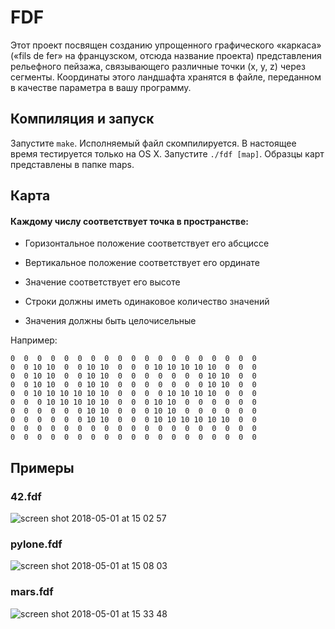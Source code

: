 # FDF

Этот проект посвящен созданию упрощенного графического «каркаса» («fils de fer» на французском, отсюда название проекта) представления рельефного пейзажа, связывающего различные точки (x, y, z) через сегменты. Координаты этого ландшафта хранятся в файле, переданном в качестве параметра в вашу программу.

## Компиляция и запуск

Запустите `make`. Исполняемый файл скомпилируется. В настоящее время тестируется только на OS X.
Запустите  `./fdf [map]`. Образцы карт представлены в папке maps.

## Карта

#### Каждому числу соответствует точка в пространстве:

* Горизонтальное положение соответствует его абсциссе

* Вертикальное положение соответствует его ординате

* Значение соответствует его высоте

* Строки должны иметь одинаковое количество значений

* Значения должны быть целочисельные

Например:
``` 0  0  0  0  0  0  0  0  0  0  0  0  0  0  0  0  0  0  0
0  0  0  0  0  0  0  0  0  0  0  0  0  0  0  0  0  0  0
0  0 10 10  0  0 10 10  0  0  0 10 10 10 10 10  0  0  0
0  0 10 10  0  0 10 10  0  0  0  0  0  0  0 10 10  0  0
0  0 10 10  0  0 10 10  0  0  0  0  0  0  0 10 10  0  0
0  0 10 10 10 10 10 10  0  0  0  0 10 10 10 10  0  0  0
0  0  0 10 10 10 10 10  0  0  0 10 10  0  0  0  0  0  0
0  0  0  0  0  0 10 10  0  0  0 10 10  0  0  0  0  0  0
0  0  0  0  0  0 10 10  0  0  0 10 10 10 10 10 10  0  0
0  0  0  0  0  0  0  0  0  0  0  0  0  0  0  0  0  0  0
0  0  0  0  0  0  0  0  0  0  0  0  0  0  0  0  0  0  0
```
## Примеры

### 42.fdf
![screen shot 2018-05-01 at 15 02 57](https://user-images.githubusercontent.com/25153772/39473116-ddde08fe-4d55-11e8-8203-0ecff0f8ddb2.png)
### pylone.fdf
![screen shot 2018-05-01 at 15 08 03](https://user-images.githubusercontent.com/25153772/39473117-ddf8e5fc-4d55-11e8-849f-014fd893b0ae.png)
### mars.fdf
![screen shot 2018-05-01 at 15 33 48](https://user-images.githubusercontent.com/25153772/39473118-de2cad9c-4d55-11e8-8098-5305aaf9f195.png)
